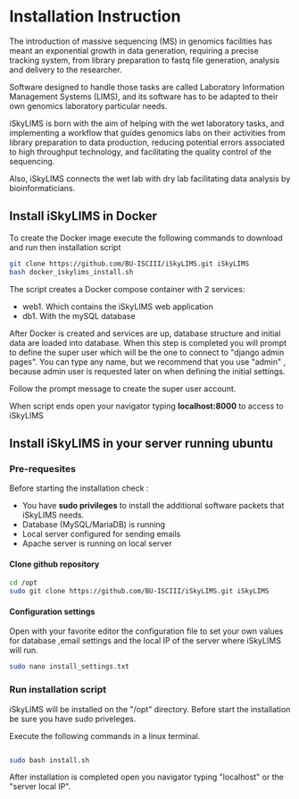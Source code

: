 # Installation Instruction

The introduction of massive sequencing (MS) in genomics facilities has meant an exponential growth in data generation, requiring a precise tracking system, from library preparation to fastq file generation, analysis and delivery to the researcher.

Software designed to handle those tasks are called Laboratory Information Management Systems (LIMS), and its software has to be adapted to their own genomics laboratory particular needs.

iSkyLIMS is born with the aim of helping with the wet laboratory tasks, and implementing a workflow that guides genomics labs on their activities from library preparation to data production, reducing potential errors associated to high throughput technology, and facilitating the quality control of the sequencing.

Also, iSkyLIMS connects the wet lab with dry lab facilitating data analysis by bioinformaticians.

## Install iSkyLIMS in Docker

To create the Docker image execute the following commands to download and run then installation script


```bash
git clone https://github.com/BU-ISCIII/iSkyLIMS.git iSkyLIMS
bash docker_iskylims_install.sh
```

The script creates a Docker compose container with 2 services:

-   web1. Which contains the iSkyLIMS web application
-   db1. With the mySQL database

After Docker is created and services are up, database structure and initial data are loaded into database. When this step is completed you will
prompt to define the super user which will be the one to connect to "django admin pages". You can type any name, but we recommend that you use "admin" ,
because admin user is requested later on when defining the initial settings.

Follow the prompt message to create the super user account.

When script ends open your navigator typing **localhost:8000** to access to iSkyLIMS


## Install iSkyLIMS in your server running ubuntu

### Pre-requesites
Before starting the installation check :
-   You have **sudo privileges** to install the additional software packets that iSkyLIMS needs.
-   Database (MySQL/MariaDB) is running  
-   Local server configured for sending emails
-   Apache server is running on local server

#### Clone github repository
```bash
cd /opt
sudo git clone https://github.com/BU-ISCIII/iSkyLIMS.git iSkyLIMS
```
#### Configuration settings

Open with your favorite editor the configuration file to set your own values for
database ,email settings and the local IP of the server where iSkyLIMS will run.
```bash
sudo nano install_settings.txt
```

### Run installation script

iSkyLIMS will be installed on the "/opt" directory. Before start the installation be sure you have sudo priveleges.

Execute the following commands in a linux terminal.

```bash

sudo bash install.sh
```

After installation is completed open you navigator typing "localhost" or the "server local IP".
